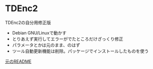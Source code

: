 # TDEnc2

TDEnc2の自分用修正版

* Debian GNU/Linuxで動かす
* とりあえず実行してエラーがでたところだけざっくり修正
* パラメータとかは元のまま、のはず
* ツール自動更新機能は削除。パッケージでインストールしたものを使う

[元のREADME](./README.original.txt)
